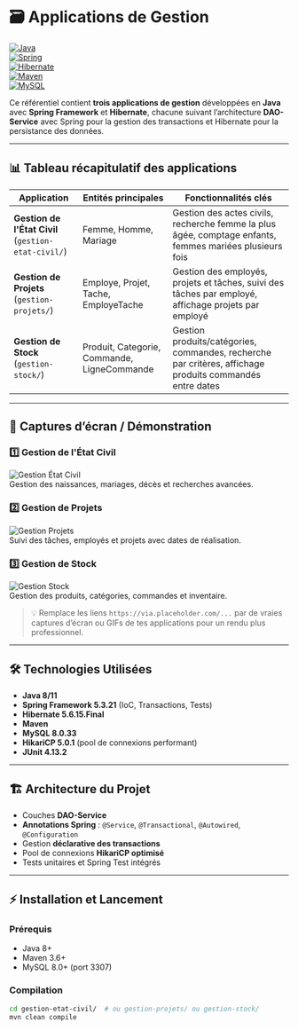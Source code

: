 # 🗃️ Applications de Gestion

[![Java](https://img.shields.io/badge/Java-8%2F11-blue)](https://www.java.com/)  
[![Spring](https://img.shields.io/badge/Spring-5.3.21-brightgreen)](https://spring.io/)  
[![Hibernate](https://img.shields.io/badge/Hibernate-5.6.15.Final-orange)](https://hibernate.org/)  
[![Maven](https://img.shields.io/badge/Maven-3.6%2B-red)](https://maven.apache.org/)  
[![MySQL](https://img.shields.io/badge/MySQL-8.0.33-blue)](https://www.mysql.com/)

Ce référentiel contient **trois applications de gestion** développées en **Java** avec **Spring Framework** et **Hibernate**, chacune suivant l’architecture **DAO-Service** avec Spring pour la gestion des transactions et Hibernate pour la persistance des données.

---

## 📊 Tableau récapitulatif des applications

| Application | Entités principales | Fonctionnalités clés |
|------------|------------------|--------------------|
| **Gestion de l'État Civil** (`gestion-etat-civil/`) | Femme, Homme, Mariage | Gestion des actes civils, recherche femme la plus âgée, comptage enfants, femmes mariées plusieurs fois |
| **Gestion de Projets** (`gestion-projets/`) | Employe, Projet, Tache, EmployeTache | Gestion des employés, projets et tâches, suivi des tâches par employé, affichage projets par employé |
| **Gestion de Stock** (`gestion-stock/`) | Produit, Categorie, Commande, LigneCommande | Gestion produits/catégories, commandes, recherche par critères, affichage produits commandés entre dates |

---

## 📸 Captures d’écran / Démonstration

### 1️⃣ Gestion de l'État Civil
![Gestion État Civil](https://via.placeholder.com/600x300?text=Gestion+État+Civil)  
Gestion des naissances, mariages, décès et recherches avancées.

### 2️⃣ Gestion de Projets
![Gestion Projets](https://via.placeholder.com/600x300?text=Gestion+Projets)  
Suivi des tâches, employés et projets avec dates de réalisation.

### 3️⃣ Gestion de Stock
![Gestion Stock](https://via.placeholder.com/600x300?text=Gestion+Stock)  
Gestion des produits, catégories, commandes et inventaire.

> 💡 Remplace les liens `https://via.placeholder.com/...` par de vraies captures d’écran ou GIFs de tes applications pour un rendu plus professionnel.

---

## 🛠️ Technologies Utilisées

- **Java 8/11**  
- **Spring Framework 5.3.21** (IoC, Transactions, Tests)  
- **Hibernate 5.6.15.Final**  
- **Maven**  
- **MySQL 8.0.33**  
- **HikariCP 5.0.1** (pool de connexions performant)  
- **JUnit 4.13.2**  

---

## 🏗️ Architecture du Projet

- Couches **DAO-Service**  
- **Annotations Spring** : `@Service`, `@Transactional`, `@Autowired`, `@Configuration`  
- Gestion **déclarative des transactions**  
- Pool de connexions **HikariCP optimisé**  
- Tests unitaires et Spring Test intégrés  

---

## ⚡ Installation et Lancement

### Prérequis
- Java 8+  
- Maven 3.6+  
- MySQL 8.0+ (port 3307)  

### Compilation
```bash
cd gestion-etat-civil/  # ou gestion-projets/ ou gestion-stock/
mvn clean compile
